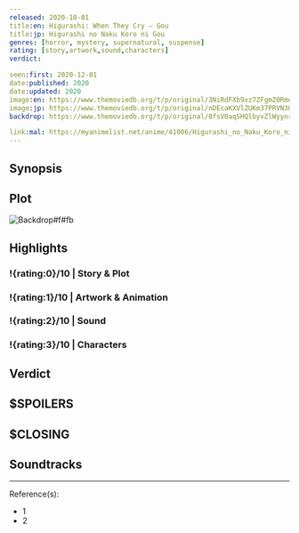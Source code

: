 ```yaml
---
released: 2020-10-01
title:en: Higurashi: When They Cry – Gou
title:jp: Higurashi no Naku Koro ni Gou
genres: [horror, mystery, supernatural, suspense]
rating: [story,artwork,sound,characters]
verdict:

seen:first: 2020-12-01
date:published: 2020
date:updated: 2020
image:en: https://www.themoviedb.org/t/p/original/3NiRdFXb9xz7ZFgmZ0RmoWjkTvz.jpg
image:jp: https://www.themoviedb.org/t/p/original/nDEcaKXVlZUKm37PRVN3Q7kiZ7Q.jpg
backdrop: https://www.themoviedb.org/t/p/original/8fsV0aqSHQlbyvZlWyynruat0MP.jpg

link:mal: https://myanimelist.net/anime/41006/Higurashi_no_Naku_Koro_ni_Gou
---
```



## Synopsis

## Plot

![Backdrop#f#fb](https://www.themoviedb.org/t/p/original/8fsV0aqSHQlbyvZlWyynruat0MP.jpg "Source: TMDB")

## Highlights

### !{rating:0}/10 | Story & Plot

### !{rating:1}/10 | Artwork & Animation

### !{rating:2}/10 | Sound

### !{rating:3}/10 | Characters

## Verdict

## $SPOILERS

## $CLOSING

## Soundtracks

***
Reference(s):

- 1
- 2
